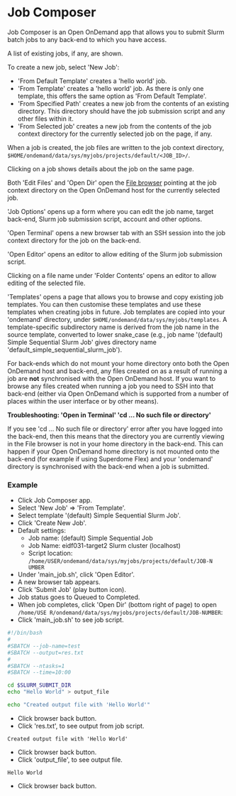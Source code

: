 # Job Composer

Job Composer is an Open OnDemand app that allows you to submit Slurm batch jobs to any back-end to which you have access.

A list of existing jobs, if any, are shown.

To create a new job, select 'New Job':

* 'From Default Template' creates a 'hello world' job.
* 'From Template' creates a 'hello world' job. As there is only one template, this offers the same option as 'From Default Template'.
* 'From Specified Path' creates a new job from the contents of an existing directory. This directory should have the job submission script and any other files within it.
* 'From Selected job' creates a new job from the contents of the job context directory for the currently selected job on the page, if any.

When a job is created, the job files are written to the job context directory, `$HOME/ondemand/data/sys/myjobs/projects/default/<JOB_ID>/`.

Clicking on a job shows details about the job on the same page.

Both 'Edit Files' and 'Open Dir' open the [File browser](../user-interface.md#file-browser) pointing at the job context directory on the Open OnDemand host for the currently selected job.

'Job Options' opens up a form where you can edit the job name, target back-end, Slurm job submission script, account and other options.

'Open Terminal' opens a new browser tab with an SSH session into the job context directory for the job on the back-end.

'Open Editor' opens an editor to allow editing of the Slurm job submission script.

Clicking on a file name under 'Folder Contents' opens an editor to allow editing of the selected file.

'Templates' opens a page that allows you to browse and copy existing job templates. You can then customise these templates and use these templates when creating jobs in future. Job templates are copied into your 'ondemand' directory, under `$HOME/ondemand/data/sys/myjobs/templates`. A template-specific subdirectory name is derived from the job name in the source template, converted to lower snake_case (e.g., job name '(default) Simple Sequential Slurm Job' gives directory name 'default_simple_sequential_slurm_job').

For back-ends which do not mount your home directory onto both the Open OnDemand host and back-end, any files created on as a result of running a job are **not** synchronised with the Open OnDemand host. If you want to browse any files created when running a job you need to SSH into that back-end (either via Open OnDemand which is supported from a number of places within the user interface or by other means).

**Troubleshooting: 'Open in Terminal' 'cd ... No such file or directory'**

If you see 'cd ... No such file or directory' error after you have logged into the back-end, then this means that the directory you are currently viewing in the File browser is not in your home directory in the back-end. This can happen if your Open OnDemand home directory is not mounted onto the back-end (for example if using Superdome Flex) and your 'ondemand' directory is synchronised with the back-end when a job is submitted.

### Example

* Click Job Composer app.
* Select 'New Job' => 'From Template'.
* Select template '(default) Simple Sequential Slurm Job'.
* Click 'Create New Job'.
* Default settings:
  - Job name: (default) Simple Sequential Job
  - Job Name: eidf031-target2 Slurm cluster (localhost)
  - Script location: `/home/USER/ondemand/data/sys/myjobs/projects/default/JOB-N
UMBER`
* Under 'main_job.sh', click 'Open Editor'.
* A new browser tab appears.
* Click 'Submit Job' (play button icon).
* Job status goes to Queued to Completed.
* When job completes, click 'Open Dir' (bottom right of page) to open `/home/USE
R/ondemand/data/sys/myjobs/projects/default/JOB-NUMBER`:
* Click 'main_job.sh' to see job script.
```bash
#!/bin/bash
#
#SBATCH --job-name=test
#SBATCH --output=res.txt
#
#SBATCH --ntasks=1
#SBATCH --time=10:00

cd $SLURM_SUBMIT_DIR
echo "Hello World" > output_file

echo "Created output file with 'Hello World'"
```
* Click browser back button.
* Click 'res.txt', to see output from job script.
```
Created output file with 'Hello World'
```
* Click browser back button.
* Click 'output_file', to see output file.
```
Hello World
```
* Click browser back button.
